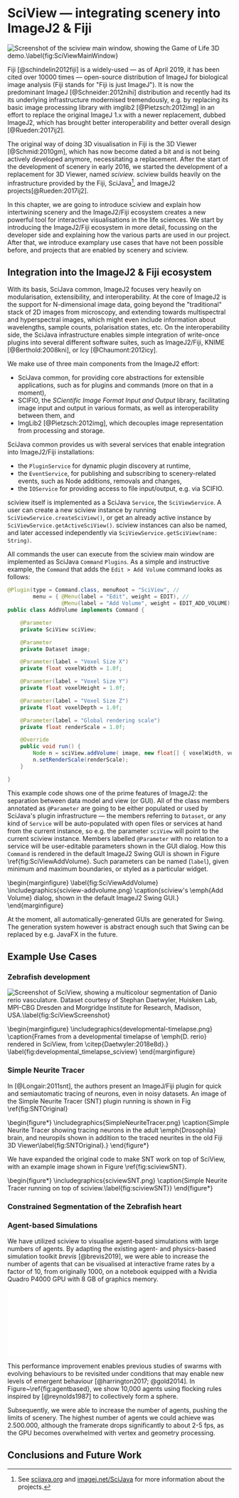 # SciView — integrating scenery into ImageJ2 & Fiji

![Screenshot of the sciview main window, showing the Game of Life 3D demo.\label{fig:SciViewMainWindow}](sciview-gameoflife.png)

Fiji [@schindelin2012fiji] is a widely-used — as of April 2019, it has been cited over 10000 times — open-source distribution of ImageJ for biological image analysis (Fiji stands for "Fiji is just ImageJ"). It is now the predominant ImageJ [@Schneider:2012nihi] distribution and recently had its  its underlying infrastructure modernised tremendously, e.g. by replacing its basic image processing library with imglib2 [@Pietzsch:2012img] in an effort to replace the original ImageJ 1.x with a newer replacement, dubbed ImageJ2, which has brought better interoperability and better overall design [@Rueden:2017ij2]. 

The original way of doing 3D visualisation in Fiji is the 3D Viewer [@Schmid:2010gm], which has now become dated a bit and is not being actively developed anymore, necessitating a replacement. After the start of the development of scenery in early 2016, we started the development of a replacement for 3D Viewer, named _sciview_. sciview builds heavily on the infrastructure provided by the Fiji, SciJava[^SciJavaNote], and ImageJ2 projects[@Rueden:2017ij2].

In this chapter, we are going to introduce sciview and explain how intertwining scenery and the ImageJ2/Fiji ecosystem creates a new powerful tool for interactive visualisations in the life sciences. We start by introducing the ImageJ2/Fiji ecosystem  in more detail, focussing on the developer side and explaining how the various parts are used in our project. After that, we introduce examplary use cases that have not been possible before, and projects that are enabled by scenery and sciview.

[^SciJavaNote]: See [scijava.org](https://scijava.org) and [imagej.net/SciJava](https://imagej.net/SciJava) for more information about the projects.

## Integration into the ImageJ2 & Fiji ecosystem

With its basis, SciJava common, ImageJ2 focuses very heavily on modularisation, extensibility, and interoperability. At the core of ImageJ2 is the support for N-dimensional image data, going beyond the "traditional" stack of 2D images from  microscopy, and extending towards multispectral and hyperspectral images, which might even include information about wavelengths, sample counts, polarisation states, etc. On the interoperability side, the SciJava infrastructure enables simple integration of write-once plugins into several different software suites, such as ImageJ2/Fiji, KNIME [@Berthold:2008kni], or Icy [@Chaumont:2012icy].

We make use of three main components from the ImageJ2 effort: 
* SciJava common, for providing core abstractions for extensible applications, such as for plugins and commands (more on that in a moment),
* SCIFIO, the _SCientific Image Format Input and Output_ library, facilitating image input and output in various formats, as well as interoperability between them, and
* ImgLib2 [@Pietzsch:2012img], which decouples image representation from processing and storage.

SciJava common provides us with several services that enable integration into ImageJ2/Fiji installations:

* the `PluginService` for dynamic plugin discovery at runtime,
* the `EventService`, for publishing and subscribing to scenery-related events, such as Node additions, removals and changes,
* the `IOService` for providing access to file input/output, e.g. via SCIFIO.

sciview itself is implemented as a SciJava `Service`, the `SciViewService`. A user can create a new sciview instance by running `SciViewService.createSciView()`, or get an already active instance by `SciViewService.getActiveSciView()`. sciview instances can also be named, and later accessed independently via `SciViewService.getSciView(name: String)`.

All commands the user can execute from the sciview main window are implemented as SciJava `Command` `Plugins`. As a simple and instructive example, the `Command` that adds the `Edit > Add Volume` command looks as follows:

```java
@Plugin(type = Command.class, menuRoot = "SciView", //
        menu = { @Menu(label = "Edit", weight = EDIT), //
                 @Menu(label = "Add Volume", weight = EDIT_ADD_VOLUME) })
public class AddVolume implements Command {

    @Parameter
    private SciView sciView;

    @Parameter
    private Dataset image;

    @Parameter(label = "Voxel Size X")
    private float voxelWidth = 1.0f;

    @Parameter(label = "Voxel Size Y")
    private float voxelHeight = 1.0f;

    @Parameter(label = "Voxel Size Z")
    private float voxelDepth = 1.0f;

    @Parameter(label = "Global rendering scale")
    private float renderScale = 1.0f;

    @Override
    public void run() {
        Node n = sciView.addVolume( image, new float[] { voxelWidth, voxelHeight, voxelDepth } );
        n.setRenderScale(renderScale);
    }

}
```

This example code shows one of the prime features of ImageJ2: the separation between data model and view (or GUI). All of the class members annotated as `@Parameter` are going to be either populated or used by SciJava's plugin infrastructure — the members referring to `Dataset`, or any kind of `Service` will be auto-populated with open files or services at hand from the current instance, so e.g. the parameter `sciView` will point to the current sciview instance. Members labelled `@Parameter` with no relation to a service will be user-editable parameters shown in the GUI dialog. How this `Command` is rendered in the default ImageJ2 Swing GUI is shown in Figure \ref{fig:SciViewAddVolume}. Such parameters can be named (`label`), given minimum and maximum boundaries, or styled as a particular widget.

\begin{marginfigure}
    \label{fig:SciViewAddVolume}
    \includegraphics{sciview-addvolume.png}
    \caption{sciview's \emph{Add Volume} dialog, shown in the default ImageJ2 Swing GUI.}
\end{marginfigure}

At the moment, all automatically-generated GUIs are generated for Swing.  The generation system however is abstract enough such that Swing can be replaced by e.g. JavaFX in the future.

## Example Use Cases

### Zebrafish development

![Screenshot of SciView, showing a multicolour segmentation of _Danio rerio_ vasculature. Dataset courtesy of Stephan Daetwyler, Huisken Lab, MPI-CBG Dresden and Morgridge Institute for Research, Madison, USA.\label{fig:SciViewScreenshot}](scenery-sciview.png)

\begin{marginfigure}
    \includegraphics{developmental-timelapse.png}
    \caption{Frames from a developmental timelapse of \emph{D. rerio} rendered in SciView, from \citep{Daetwyler:2018e8d}.}
    \label{fig:developmental_timelapse_sciview}
\end{marginfigure}

### Simple Neurite Tracer

In [@Longair:2011snt], the authors present an ImageJ/Fiji plugin for quick and semiautomatic tracing of neurons, even in noisy datasets. An image of the Simple Neurite Tracer (SNT) plugin running is shown in Fig \ref{fig:SNTOriginal}

\begin{figure*}
    \includegraphics{SimpleNeuriteTracer.png}
    \caption{Simple Neurite Tracer showing tracing neurons in the adult \emph{Drosophila} brain, and neuropils shown in addition to the traced neurites in the old Fiji 3D Viewer\label{fig:SNTOriginal}.}
\end{figure*}

We have expanded the original code to make SNT work on top of SciView, with an example image shown in Figure \ref{fig:sciviewSNT}.

\begin{figure*}
    \includegraphics{sciviewSNT.png}
    \caption{Simple Neurite Tracer running on top of sciview.\label{fig:sciviewSNT}}
\end{figure*}

### Constrained Segmentation of the Zebrafish heart

### Agent-based Simulations

We have utilized sciview to visualise agent-based simulations with large numbers of agents. By adapting the existing agent- and physics-based simulation toolkit _brevis_ [@brevis2019], we were able to increase the number of agents that can be visualised at interactive frame rates by a factor of 10, from originally 1000, on a notebook equipped with a Nvidia Quadro P4000 GPU with 8 GB of graphics memory. 

![An agent-based simulation of 10000 independent agents simulated using _brevis_ and visualised using _sciview_. See text for details.\label{fig:agentbased}](agentbased-simulation.pdf)

This performance improvement enables previous studies of swarms with evolving behaviours to be revisited under conditions that may enable new levels of emergent behaviour [@harrington2017; @gold2014]. In Figure~\ref{fig:agentbased}, we show 10,000 agents using flocking rules inspired by [@reynolds1987] to collectively form a sphere.

Subsequently, we were able to increase the number of agents, pushing the limits of scenery. The highest number of agents we could achieve was 2.500.000, although the framerate drops significantly to about 2-5 fps, as the GPU becomes overwhelmed with vertex and geometry processing.

## Conclusions and Future Work


